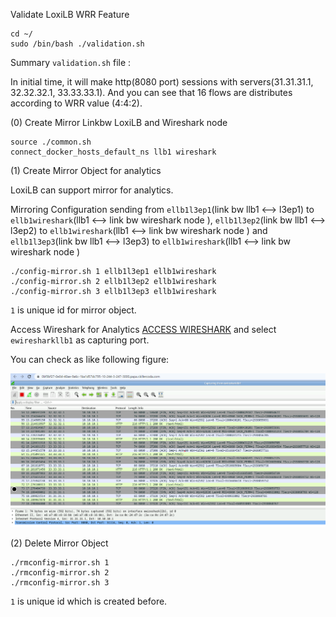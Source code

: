 

Validate LoxiLB WRR Feature

```
cd ~/
sudo /bin/bash ./validation.sh
```

Summary `validation.sh` file :

In initial time, it will make http(8080 port) sessions with servers(31.31.31.1, 32.32.32.1, 33.33.33.1). And you can see that 16 flows are distributes according to WRR value (4:4:2).

(0) Create Mirror Linkbw LoxiLB and Wireshark node
```
source ./common.sh
connect_docker_hosts_default_ns llb1 wireshark
```

(1) Create Mirror Object for analytics

LoxiLB can support mirror for analytics. 

Mirroring Configuration sending from `ellb1l3ep1`(link bw llb1 <--> l3ep1) to `ellb1wireshark`(llb1 <--> link bw wireshark node ), `ellb1l3ep2`(link bw llb1 <--> l3ep2) to `ellb1wireshark`(llb1 <--> link bw wireshark node ) and `ellb1l3ep3`(link bw llb1 <--> l3ep3) to `ellb1wireshark`(llb1 <--> link bw wireshark node )

```
./config-mirror.sh 1 ellb1l3ep1 ellb1wireshark
./config-mirror.sh 2 ellb1l3ep2 ellb1wireshark
./config-mirror.sh 3 ellb1l3ep3 ellb1wireshark
```

`1` is unique id for mirror object.

Access Wireshark for Analytics [ACCESS WIRESHARK]({{TRAFFIC_HOST1_3000}}) and select `ewiresharkllb1` as capturing port.

You can check as like following figure:

![diagram](./assets/ws.png)

(2) Delete Mirror Object

```
./rmconfig-mirror.sh 1 
./rmconfig-mirror.sh 2 
./rmconfig-mirror.sh 3 
```

`1` is unique id which is created before.

